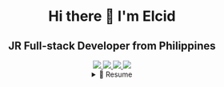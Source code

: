 <h1 align="center">
  Hi there 👋 I'm Elcid
</h1>
<h2 align="center">
  JR Full-stack Developer from Philippines
</h2>
<div align="center">
  <a href="mailto:elcid.delapaz@gmail.com">
    <img src="https://img.shields.io/badge/Gmail-D14836?style=for-the-badge&logo=gmail&logoColor=white" />
  </a>
  <a href="https://m.me/elcidlang" target="_blank">
    <img src="https://img.shields.io/badge/Messenger-00B2FF?style=for-the-badge&logo=messenger&logoColor=white" />
  </a>
  <a href="https://www.linkedin.com/in/elciddelapaz/" target="_blank">
    <img src="https://img.shields.io/badge/LinkedIn-0077B5?style=for-the-badge&logo=linkedin&logoColor=white" />
  </a>
  <a href="https://portfolio-elciddelapaz.vercel.app/" target="_blank">
    <img src="https://img.shields.io/badge/portfolio-000000?style=for-the-badge" />
  </a>
  </div>
<details>
  <summary align="center">📃 Resume</summary>
  
  ## Education
  📖 Bachelor of Science in Information Technology\
  📆 2019 - 2023\
  📍 **Adventist University of the Philippines** - Cavite, PH
  ## Experience
  <img align="right" src="https://img.shields.io/badge/Docker-2CA5E0?logo=docker&logoColor=white" />
  <img align="right" src="https://img.shields.io/badge/Postman-FF6C37?logo=Postman&logoColor=white" />
  <img align="right" src="https://img.shields.io/badge/Wordpress-21759B?logo=wordpress&logoColor=white" />
  <img align="right" src="https://img.shields.io/badge/MySQL-005C84?logo=mysql&logoColor=white" />
  <img align="right" src="https://img.shields.io/badge/Tailwind_CSS-38B2AC?logo=tailwind-css&logoColor=white" />
  <img align="right" src="https://img.shields.io/badge/Vue%20js-35495E?logo=vuedotjs&logoColor=4FC08D" />
  <img align="right" src="https://img.shields.io/badge/Laravel-FF2D20?logo=laravel&logoColor=white" />
  
  - 👨‍💻 Laravel Developer\
  📆 Oct 2023 - Feb 2024\
  📍 WebArt Design, AU/Remote
  <img align="right" src="https://img.shields.io/badge/Slack-4A154B?logo=slack&logoColor=white" />
  <img align="right" src="https://img.shields.io/badge/Postman-FF6C37?logo=Postman&logoColor=white" />
  <img align="right" src="https://img.shields.io/badge/MySQL-005C84?logo=mysql&logoColor=white" />
  <img align="right" src="https://img.shields.io/badge/Tailwind_CSS-38B2AC?logo=tailwind-css&logoColor=white" />
  <img align="right" src="https://img.shields.io/badge/Vue%20js-35495E?logo=vuedotjs&logoColor=4FC08D" />
  <img align="right" src="https://img.shields.io/badge/Laravel-FF2D20?logo=laravel&logoColor=white" />
  
  - 👨‍💻 Front-end Developer\
  📆 June 2023 - Sept 2023\
  📍 Group One JL International Inc., PH

  <img align="right" src="https://img.shields.io/badge/MongoDB-4EA94B?logo=mongodb&logoColor=white" />
  <img align="right" src="https://img.shields.io/badge/Material%20UI-007FFF?logo=mui&logoColor=white" />
  <img align="right" src="https://img.shields.io/badge/React-20232A?logo=react&logoColor=61DAFB" />
  <img align="right" src="https://img.shields.io/badge/Express%20js-000000?logo=express&logoColor=white" />
  <img align="right" src="https://img.shields.io/badge/Node%20js-339933?logo=nodedotjs&logoColor=white" />

  - 👨‍💻 Web Developer\
  📆 Aug 2022 - Dec 2022\
  📍 Adventist Medical Center Manila, PH
</details>
